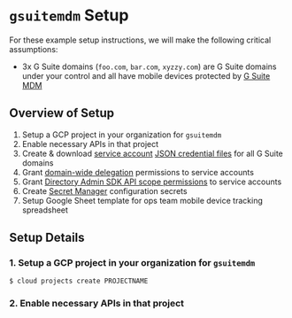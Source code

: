 # `gsuitemdm` Setup
For these example setup instructions, we will make the following critical assumptions:
* 3x G Suite domains (`foo.com`, `bar.com`, `xyzzy.com`) are G Suite domains under your control and all have mobile devices protected by [G Suite MDM](https://support.google.com/a/answer/1734200?hl=en)

## Overview of Setup ##
1. Setup a GCP project in your organization for `gsuitemdm`
2. Enable necessary APIs in that project
3. Create & download [service account](https://cloud.google.com/iam/docs/service-accounts) [JSON credential files](https://cloud.google.com/iam/docs/creating-managing-service-account-keys) for all G Suite domains
4. Grant [domain-wide delegation](https://developers.google.com/admin-sdk/directory/v1/guides/delegation) permissions to service accounts
5. Grant [Directory Admin SDK API scope permissions](https://developers.google.com/admin-sdk/directory/v1/guides/authorizing) to service accounts
6. Create [Secret Manager](https://cloud.google.com/secret-manager/docs/) configuration secrets
7. Setup Google Sheet template for ops team mobile device tracking spreadsheet

## Setup Details ##

### 1. Setup a GCP project in your organization for `gsuitemdm` ###
```
$ cloud projects create PROJECTNAME
```

### 2. Enable necessary APIs in that project ###
